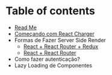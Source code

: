 # Table of contents

* [Read Me](README.md)
* [Começando com React Charger](comecando-com-react-charger.md)
* Formas de Fazer Server Side Render
  * [React + React Router + Redux](untitled/react-+-react-router-+-redux.md)
  * [React + React Router](untitled/untitled-1.md)
* Como fazer autenticação?
* Lazy Loading de Componentes

